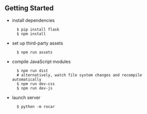 Getting Started
---------------

* install dependencies

        $ pip install flask
        $ npm install

* set up third-party assets

        $ npm run assets

* compile JavaScript modules

        $ npm run dist
        # alternatively, watch file system changes and recompile automatically
        $ npm run dev-css
        $ npm run dev-js

* launch server

        $ python -m rocar
